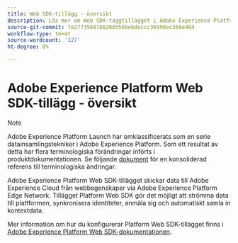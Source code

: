```yaml
---
title: Web SDK-tillägg - översikt
description: Läs mer om Web SDK-taggtillägget i Adobe Experience Platform.
source-git-commit: 7e27735697882065566ebdeccc36998ec368e404
workflow-type: tm+mt
source-wordcount: '127'
ht-degree: 0%

---
```


# Adobe Experience Platform Web SDK-tillägg - översikt

>[!NOTE]
>
>Adobe Experience Platform Launch har omklassificerats som en serie datainsamlingstekniker i Adobe Experience Platform. Som ett resultat av detta har flera terminologiska förändringar införts i produktdokumentationen. Se följande [dokument](../../../term-updates.md) för en konsoliderad referens till terminologiska ändringar.

Adobe Experience Platform Web SDK-tillägget skickar data till Adobe Experience Cloud från webbegenskaper via Adobe Experience Platform Edge Network. Tillägget Platform Web SDK gör det möjligt att strömma data till plattformen, synkronisera identiteter, anmäla sig och automatiskt samla in kontextdata.

Mer information om hur du konfigurerar Platform Web SDK-tillägget finns i [Adobe Experience Platform Web SDK-dokumentationen](../../../../edge/extension/web-sdk-extension-configuration.md).
